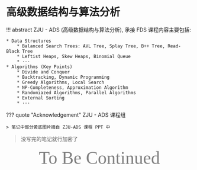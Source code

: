 # 高级数据结构与算法分析

!!! abstract
    ZJU - ADS (高级数据结构与算法分析), 承接 FDS
    课程内容主要包括:
    
    * Data Structures
        * Balanced Search Trees: AVL Tree, Splay Tree, B++ Tree, Read-Black Tree
        * Leftist Heaps, Skew Heaps, Binomial Queue
        * ···
    * Algorithms (Key Points)
        * Divide and Conquer
        * Backtracking, Dynamic Programming
        * Greedy Algorithms, Local Search
        * NP-Completeness, Approximation Algorithm
        * Randomiazed Algorithms, Parallel Algorithms
        * External Sorting
        * ···
  
??? quote "Acknowledgement"
    ZJU - ADS 课程组
    
    > 笔记中部分黄底图片摘自 ZJU-ADS 课程 PPT 中

> 没写完的笔记就行加密了

<center><font face="JetBrains Mono" color=grey size=18>To Be Continued</font></center>